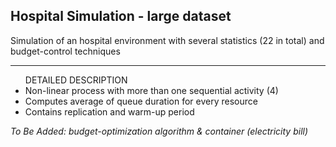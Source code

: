 <h2> Hospital Simulation - large dataset </h2>
<p> Simulation of an hospital environment with several statistics (22 in total) and budget-control techniques </p>
<hr>
<ul> DETAILED DESCRIPTION 
  
  <li> Non-linear process with more than one sequential activity (4) </li>
  <li> Computes average of queue duration for every resource </li>
  <li> Contains replication and warm-up period </li>
</ul>


<p> <i> To Be Added: budget-optimization algorithm & container (electricity bill) </i> </p>
